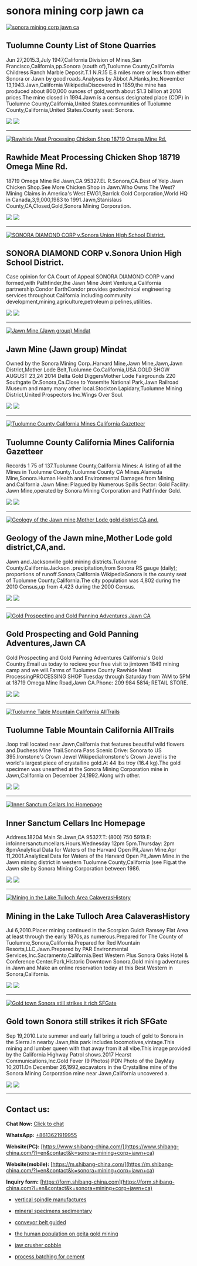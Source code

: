 # sonora mining corp jawn ca

<a href="https://swt.shibang-china.com/?l=en&img&k=sonora+mining+corp+jawn+ca" target="_blank">![sonora mining corp jawn ca](http://static.shibang-china.com/all-800x300/759.jpg)</a>

## Tuolumne County List of Stone Quarries
Jun 27,2015.3,July 1947,California Division of Mines,San Francisco,California,pp.Sonora (south of),Tuolumne County,California Childress Ranch Marble Deposit.T.1 N.R.15 E.8 miles more or less from either Sonora or Jawn by good roads.Analyses by Abbot A.Hanks,Inc.November 13,1943.Jawn,California WikipediaDiscovered in 1859,the mine has produced about 800,000 ounces of gold,worth about $1.3 billion at 2014 prices.The mine closed in 1994.Jawn is a census designated place (CDP) in Tuolumne County,California,United States.communities of Tuolumne County,California,United States.County seat: Sonora.


<a href="https://whatsapp.shibangsoft.com/WhatsApp.php" target="_blank" title="WhatsApp">![](http://static.shibang-china.com/icon/whatsapp.png)</a> <a href="https://swt.shibang-china.com/?l=en&icon&k=sonora+mining+corp+jawn+ca" target="_blank">![](http://static.shibang-china.com/icon/chat-en.png)</a>

---

<a href="https://swt.shibang-china.com/?l=en&img&k=sonora+mining+corp+jawn+ca" target="_blank">![Rawhide Meat Processing Chicken Shop 18719 Omega Mine Rd.](http://static.shibang-china.com/all-800x300/1008.jpg)</a>

## Rawhide Meat Processing Chicken Shop 18719 Omega Mine Rd.
18719 Omega Mine Rd Jawn,CA 95327.EL R.Sonora,CA.Best of Yelp Jawn Chicken Shop.See More Chicken Shop in Jawn.Who Owns The West? Mining Claims in America&#39;s West EWG1,Barrick Gold Corporation,World HQ in Canada,3,9,000,1983 to 1991.Jawn,Stanislaus County,CA,Closed,Gold,Sonora Mining Corporation.


<a href="https://whatsapp.shibangsoft.com/WhatsApp.php" target="_blank" title="WhatsApp">![](http://static.shibang-china.com/icon/whatsapp.png)</a> <a href="https://swt.shibang-china.com/?l=en&icon&k=sonora+mining+corp+jawn+ca" target="_blank">![](http://static.shibang-china.com/icon/chat-en.png)</a>

---

<a href="https://swt.shibang-china.com/?l=en&img&k=sonora+mining+corp+jawn+ca" target="_blank">![SONORA DIAMOND CORP v.Sonora Union High School District.](http://static.shibang-china.com/all-800x300/1065.jpg)</a>

## SONORA DIAMOND CORP v.Sonora Union High School District.
Case opinion for CA Court of Appeal SONORA DIAMOND CORP v.and formed,with Pathfinder,the Jawn Mine Joint Venture,a California partnership.Condor EarthCondor provides geotechnical engineering services throughout California.including community development,mining,agriculture,petroleum pipelines,utilities.


<a href="https://whatsapp.shibangsoft.com/WhatsApp.php" target="_blank" title="WhatsApp">![](http://static.shibang-china.com/icon/whatsapp.png)</a> <a href="https://swt.shibang-china.com/?l=en&icon&k=sonora+mining+corp+jawn+ca" target="_blank">![](http://static.shibang-china.com/icon/chat-en.png)</a>

---

<a href="https://swt.shibang-china.com/?l=en&img&k=sonora+mining+corp+jawn+ca" target="_blank">![Jawn Mine (Jawn group) Mindat](http://static.shibang-china.com/all-800x300/826.jpg)</a>

## Jawn Mine (Jawn group) Mindat
Owned by the Sonora Mining Corp..Harvard Mine,Jawn Mine,Jawn,Jawn District,Mother Lode Belt,Tuolumne Co.California,USA.GOLD SHOW AUGUST 23,24 2014 Delta Gold DiggersMother Lode Fairgrounds 220 Southgate Dr.Sonora,Ca.Close to Yosemite National Park,Jawn Railroad Museum and many many other local.Stockton Lapidary,Tuolumne Mining District,United Prospectors Inc.Wings Over Soul.


<a href="https://whatsapp.shibangsoft.com/WhatsApp.php" target="_blank" title="WhatsApp">![](http://static.shibang-china.com/icon/whatsapp.png)</a> <a href="https://swt.shibang-china.com/?l=en&icon&k=sonora+mining+corp+jawn+ca" target="_blank">![](http://static.shibang-china.com/icon/chat-en.png)</a>

---

<a href="https://swt.shibang-china.com/?l=en&img&k=sonora+mining+corp+jawn+ca" target="_blank">![Tuolumne County California Mines California Gazetteer](http://static.shibang-china.com/all-800x300/40.jpg)</a>

## Tuolumne County California Mines California Gazetteer
Records 1 75 of 137.Tuolumne County,California Mines: A listing of all the Mines in Tuolumne County.Tuolumne County CA Mines.Alameda Mine,Sonora.Human Health and Environmental Damages from Mining and.California Jawn Mine: Plagued by Numerous Spills Sector: Gold Facility: Jawn Mine,operated by Sonora Mining Corporation and Pathfinder Gold.


<a href="https://whatsapp.shibangsoft.com/WhatsApp.php" target="_blank" title="WhatsApp">![](http://static.shibang-china.com/icon/whatsapp.png)</a> <a href="https://swt.shibang-china.com/?l=en&icon&k=sonora+mining+corp+jawn+ca" target="_blank">![](http://static.shibang-china.com/icon/chat-en.png)</a>

---

<a href="https://swt.shibang-china.com/?l=en&img&k=sonora+mining+corp+jawn+ca" target="_blank">![Geology of the Jawn mine,Mother Lode gold district,CA,and.](http://static.shibang-china.com/all-800x300/710.jpg)</a>

## Geology of the Jawn mine,Mother Lode gold district,CA,and.
Jawn and.Jacksonville gold mining districts.Tuolumne County.California.Jackson .precipitation,from Sonora RS gauge (daily); proportions of runoff.Sonora,California WikipediaSonora is the county seat of Tuolumne County,California.The city population was 4,802 during the 2010 Census,up from 4,423 during the 2000 Census.


<a href="https://whatsapp.shibangsoft.com/WhatsApp.php" target="_blank" title="WhatsApp">![](http://static.shibang-china.com/icon/whatsapp.png)</a> <a href="https://swt.shibang-china.com/?l=en&icon&k=sonora+mining+corp+jawn+ca" target="_blank">![](http://static.shibang-china.com/icon/chat-en.png)</a>

---

<a href="https://swt.shibang-china.com/?l=en&img&k=sonora+mining+corp+jawn+ca" target="_blank">![Gold Prospecting and Gold Panning Adventures,Jawn CA](http://static.shibang-china.com/all-800x300/161.jpg)</a>

## Gold Prospecting and Gold Panning Adventures,Jawn CA
Gold Prospecting and Gold Panning Adventures California&#39;s Gold Country.Email us today to recieve your free visit to jimtown 1849 mining camp and we will.Farms of Tuolumne County Rawhide Meat ProcessingPROCESSING SHOP Tuesday through Saturday from 7AM to 5PM at 18719 Omega Mine Road,Jawn CA.Phone: 209 984 5814; RETAIL STORE.


<a href="https://whatsapp.shibangsoft.com/WhatsApp.php" target="_blank" title="WhatsApp">![](http://static.shibang-china.com/icon/whatsapp.png)</a> <a href="https://swt.shibang-china.com/?l=en&icon&k=sonora+mining+corp+jawn+ca" target="_blank">![](http://static.shibang-china.com/icon/chat-en.png)</a>

---

<a href="https://swt.shibang-china.com/?l=en&img&k=sonora+mining+corp+jawn+ca" target="_blank">![Tuolumne Table Mountain California AllTrails](http://static.shibang-china.com/all-800x300/313.jpg)</a>

## Tuolumne Table Mountain California AllTrails
.loop trail located near Jawn,California that features beautiful wild flowers and.Duchess Mine Trail.Sonora Pass Scenic Drive: Sonora to US 395.Ironstone&#39;s Crown Jewel WikipediaIronstone&#39;s Crown Jewel is the world&#39;s largest piece of crystalline gold.At 44 lbs troy (16.4 kg).The gold specimen was unearthed at the Sonora Mining Corporation mine in Jawn,California on December 24,1992.Along with other.


<a href="https://whatsapp.shibangsoft.com/WhatsApp.php" target="_blank" title="WhatsApp">![](http://static.shibang-china.com/icon/whatsapp.png)</a> <a href="https://swt.shibang-china.com/?l=en&icon&k=sonora+mining+corp+jawn+ca" target="_blank">![](http://static.shibang-china.com/icon/chat-en.png)</a>

---

<a href="https://swt.shibang-china.com/?l=en&img&k=sonora+mining+corp+jawn+ca" target="_blank">![Inner Sanctum Cellars Inc Homepage](http://static.shibang-china.com/all-800x300/994.jpg)</a>

## Inner Sanctum Cellars Inc Homepage
Address.18204 Main St Jawn,CA 95327.T: (800) 750 5919.E: infoinnersanctumcellars.Hours.Wednesday 12pm 5pm.Thursday: 2pm 8pmAnalytical Data for Waters of the Harvard Open Pit,Jawn Mine.Apr 11,2001.Analytical Data for Waters of the Harvard Open Pit,Jawn Mine.in the Jawn mining district in western Tuolumne County,California (see Fig.at the Jawn site by Sonora Mining Corporation between 1986.


<a href="https://whatsapp.shibangsoft.com/WhatsApp.php" target="_blank" title="WhatsApp">![](http://static.shibang-china.com/icon/whatsapp.png)</a> <a href="https://swt.shibang-china.com/?l=en&icon&k=sonora+mining+corp+jawn+ca" target="_blank">![](http://static.shibang-china.com/icon/chat-en.png)</a>

---

<a href="https://swt.shibang-china.com/?l=en&img&k=sonora+mining+corp+jawn+ca" target="_blank">![Mining in the Lake Tulloch Area CalaverasHistory](http://static.shibang-china.com/all-800x300/541.jpg)</a>

## Mining in the Lake Tulloch Area CalaverasHistory
Jul 6,2010.Placer mining continued in the Scorpion Gulch Ramsey Flat Area at least through the early 1870s,as numerous.Prepared for The County of Tuolumne,Sonora,California.Prepared for Red Mountain Resorts,LLC,Jawn.Prepared by PAR Environmental Services,Inc.Sacramento,California.Best Western Plus Sonora Oaks Hotel &amp; Conference Center.Park,Historic Downtown Sonora,Gold mining adventures in Jawn and.Make an online reservation today at this Best Western in Sonora,California.


<a href="https://whatsapp.shibangsoft.com/WhatsApp.php" target="_blank" title="WhatsApp">![](http://static.shibang-china.com/icon/whatsapp.png)</a> <a href="https://swt.shibang-china.com/?l=en&icon&k=sonora+mining+corp+jawn+ca" target="_blank">![](http://static.shibang-china.com/icon/chat-en.png)</a>

---

<a href="https://swt.shibang-china.com/?l=en&img&k=sonora+mining+corp+jawn+ca" target="_blank">![Gold town Sonora still strikes it rich SFGate](http://static.shibang-china.com/all-800x300/228.jpg)</a>

## Gold town Sonora still strikes it rich SFGate
Sep 19,2010.Late summer and early fall bring a touch of gold to Sonora in the Sierra.In nearby Jawn,this park includes locomotives,vintage.This mining and lumber queen with that away from it all vibe.This image provided by the California Highway Patrol shows.2017 Hearst Communications,Inc.Gold Fever (9 Photos) PDN Photo of the DayMay 10,2011.On December 26,1992,excavators in the Crystalline mine of the Sonora Mining Corporation mine near Jawn,California uncovered a.


<a href="https://whatsapp.shibangsoft.com/WhatsApp.php" target="_blank" title="WhatsApp">![](http://static.shibang-china.com/icon/whatsapp.png)</a> <a href="https://swt.shibang-china.com/?l=en&icon&k=sonora+mining+corp+jawn+ca" target="_blank">![](http://static.shibang-china.com/icon/chat-en.png)</a>

---
## Contact us:

**Chat Now:** [Click to chat](https://swt.shibang-china.com?l=en&contact&k=sonora+mining+corp+jawn+ca)

**WhatsApp:**  [+8613621919955](https://whatsapp.shibangsoft.com/WhatsApp.php)

**Website(PC):** [https://www.shibang-china.com/](https://www.shibang-china.com/?l=en&contact&k=sonora+mining+corp+jawn+ca)

**Website(mobile):** [https://m.shibang-china.com/](https://m.shibang-china.com/?l=en&contact&k=sonora+mining+corp+jawn+ca)

**Inquiry form:** [https://form.shibang-china.com](https://form.shibang-china.com?l=en&contact&k=sonora+mining+corp+jawn+ca)

* [vertical spindle manufactures](../126/vertical%20spindle%20manufactures.md)

* [mineral specimens sedimentary](../127/mineral%20specimens%20sedimentary.md)

* [conveyor belt guided](../136/conveyor%20belt%20guided.md)

* [the human population on geita gold mining](../127/the%20human%20population%20on%20geita%20gold%20mining.md)

* [jaw crusher cobble](../139/jaw%20crusher%20cobble.md)

* [process batching for cement](../129/process%20batching%20for%20cement.md)